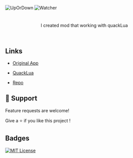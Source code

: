 ![UpOrDown](https://img.shields.io/website-up-down-green-red/http/desktopgooseunofficial.github.io)
![Watcher](https://img.shields.io/github/watchers/ToniPortal/MyDektopGooseMods?style=social)
<h1 align="center"></h1>

<p align="center">I created mod that working with quackLua</p>
 <br>

## Links

- [Original App](https://samperson.itch.io/desktop-goose)

- [QuackLua](https://desktopgooseunofficial.github.io/ResourceHub/mods/Quack.html)

- [Repo](https://github.com/ToniPortal/MyDektopGooseMods)

## 🤝 Support

Feature requests are welcome!

Give a ⭐️ if you like this project ! 
## Badges  
[![MIT License](https://img.shields.io/badge/License-MIT-green.svg)](https://choosealicense.com/licenses/mit/)  
